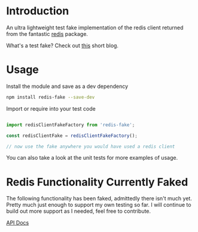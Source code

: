# Introduction

An ultra lightweight test fake implementation of the redis client returned from the fantastic [redis](https://www.npmjs.com/package/redis) package.

What's a test fake? Check out [this](https://8thlight.com/blog/uncle-bob/2014/05/14/TheLittleMocker.html) short blog.

# Usage

Install the module and save as a dev dependency

```bash
npm install redis-fake --save-dev
```

Import or require into your test code

```javascript

import redisClientFakeFactory from 'redis-fake';

const redisClientFake = redisClientFakeFactory();

// now use the fake anywhere you would have used a redis client 

```

You can also take a look at the unit tests for more examples of usage.

# Redis Functionality Currently Faked

The following functionality has been faked, admittedly there isn't much yet. Pretty much just enough to support my own testing so far. I will continue to build out more support as I needed, feel free to contribute.

[API Docs](https://jrobison153.github.io/redis-fake/index.html)